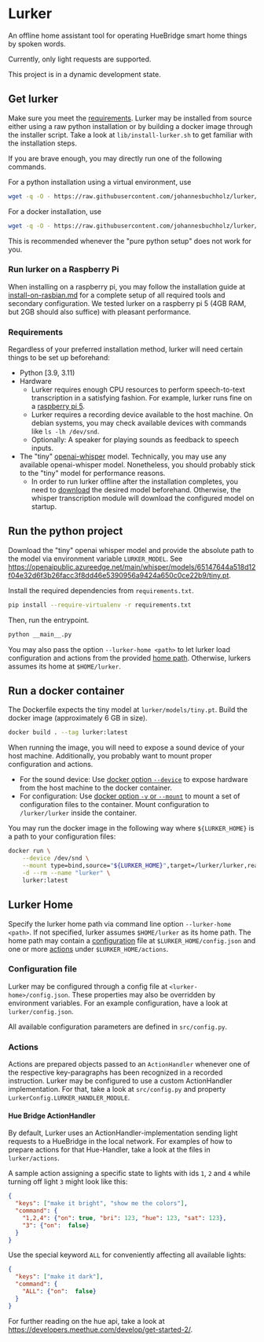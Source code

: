 # Lurker
An offline home assistant tool for operating HueBridge smart home things by spoken words.

Currently, only light requests are supported.

This project is in a dynamic development state.

## Get lurker
Make sure you meet the [requirements](#requirements).
Lurker may be installed from source either using a raw python installation or by building a docker image through the
installer script. Take a look at `lib/install-lurker.sh` to get familiar with the installation steps.

If you are brave enough, you may directly run one of the following commands.

For a python installation using a virtual environment, use
```sh
wget -q -O - https://raw.githubusercontent.com/johannesbuchholz/lurker/refs/heads/main/lib/install-lurker.sh | sh -s -- -p
```

For a docker installation, use
```sh
wget -q -O - https://raw.githubusercontent.com/johannesbuchholz/lurker/refs/heads/main/lib/install-lurker.sh | sh -s -- -d
```
This is recommended whenever the "pure python setup" does not work for you.

### Run lurker on a Raspberry Pi
When installing on a raspberry pi, you may follow the installation guide at [install-on-rasbian.md](https://github.com/johannesbuchholz/lurker/blob/main/install-on-rasbian.md) for a complete setup of all required tools and secondary configuration.
We tested lurker on a raspberry pi 5 (4GB RAM, but 2GB should also suffice) with pleasant performance.

### Requirements
Regardless of your preferred installation method, lurker will need certain things to be set up beforehand:

- Python [3.9, 3.11)
- Hardware
  - Lurker requires enough CPU resources to perform speech-to-text transcription in a satisfying fashion. For example, lurker runs fine on a [raspberry pi 5](https://www.raspberrypi.com/products/raspberry-pi-5/).
  - Lurker requires a recording device available to the host machine. On debian systems, you may check available devices with commands like `ls -lh /dev/snd`.
  - Optionally: A speaker for playing sounds as feedback to speech inputs.
- The "tiny" [openai-whisper](https://github.com/openai/whisper) model. Technically, you may use any available openai-whisper model. Nonetheless, you should probably stick to the "tiny" model for performance reasons.  
  - In order to run lurker offline after the installation completes, you need to [download](https://github.com/openai/whisper/blob/main/whisper/__init__.py) the desired model beforehand. Otherwise, the whisper transcription module will download the configured model on startup.

## Run the python project

Download the "tiny" openai whisper model and provide the absolute path to the model via environment variable `LURKER_MODEL`.
See https://openaipublic.azureedge.net/main/whisper/models/65147644a518d12f04e32d6f3b26facc3f8dd46e5390956a9424a650c0ce22b9/tiny.pt.

Install the required dependencies from `requirements.txt`.
```sh
pip install --require-virtualenv -r requirements.txt
```

Then, run the entrypoint.
```sh
python __main__.py
```

You may also pass the option `--lurker-home <path>` to let lurker load configuration and actions from the provided [home path](#lurker-home). Otherwise, lurkers assumes its home at `$HOME/lurker`. 

## Run a docker container
The Dockerfile expects the tiny model at `lurker/models/tiny.pt`.
Build the docker image (approximately 6 GB in size).
```sh
docker build . --tag lurker:latest
```

When running the image, you will need to expose a sound device of your host machine. Additionally, you probably want to mount proper configuration and actions.
- For the sound device: Use [docker option `--device`](https://docs.docker.com/reference/cli/docker/container/run/#device) to expose hardware from the host machine to the docker container.
- For configuration: Use [docker option `-v` or `--mount`](https://docs.docker.com/reference/cli/docker/container/run/#mount) to mount a set of configuration files to the container. Mount configuration to `/lurker/lurker` inside the container.

You may run the docker image in the following way where `${LURKER_HOME}` is a path to your configuration files:
```sh
docker run \
    --device /dev/snd \
    --mount type=bind,source="${LURKER_HOME}",target=/lurker/lurker,readonly \
    -d --rm --name "lurker" \
    lurker:latest
```

## Lurker Home
Specify the lurker home path via command line option `--lurker-home <path>`. If not specified, lurker assumes `$HOME/lurker` as its home path.
The home path may contain a [configuration](#configuration-file) file at `$LURKER_HOME/config.json` and one or more [actions](#actions) under `$LURKER_HOME/actions`.

### Configuration file
Lurker may be configured through a config file at `<lurker-home>/config.json`. These properties may also be overridden by environment variables.
For an example configuration, have a look at `lurker/config.json`.

All available configuration parameters are defined in `src/config.py`.

### Actions
Actions are prepared objects passed to an `ActionHandler` whenever one of the respective key-paragraphs has been recognized in a recorded instruction.
Lurker may be configured to use a custom ActionHandler implementation. For that, take a look at `src/config.py` and property `LurkerConfig.LURKER_HANDLER_MODULE`.

#### Hue Bridge ActionHandler
By default, Lurker uses an ActionHandler-implementation sending light requests to a HueBridge in the local network. 
For examples of how to prepare actions for that Hue-Handler, take a look at the files in `lurker/actions`. 

A sample action assigning a specific state to lights with ids `1`, `2` and `4` while turning off light `3` might look like this:
```json
{
  "keys": ["make it bright", "show me the colors"],
  "command": {
    "1,2,4": {"on": true, "bri": 123, "hue": 123, "sat": 123},
    "3": {"on":  false}
  }
}
```

Use the special keyword `ALL` for conveniently affecting all available lights:
```json
{
  "keys": ["make it dark"],
  "command": {
    "ALL": {"on":  false}
  }
}
```

For further reading on the hue api, take a look at https://developers.meethue.com/develop/get-started-2/.
